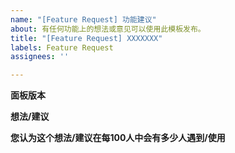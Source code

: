 ```yaml
---
name: "[Feature Request] 功能建议"
about: 有任何功能上的想法或意见可以使用此模板发布。
title: "[Feature Request] XXXXXXX"
labels: Feature Request
assignees: ''

---
```


**面板版本**


**想法/建议**


**您认为这个想法/建议在每100人中会有多少人遇到/使用**
